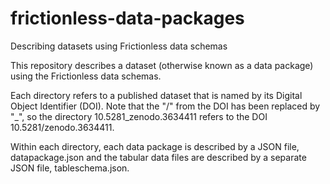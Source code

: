 # frictionless-data-packages
Describing datasets using Frictionless data schemas

This repository describes a dataset (otherwise known as a data package) using the Frictionless data schemas. 

Each directory refers to a published dataset that is named by its Digital Object Identifier (DOI). Note that the "/" from the DOI has been replaced by "_", so the directory 10.5281_zenodo.3634411 refers to the DOI 10.5281/zenodo.3634411.

Within each directory, each data package is described by a JSON file, datapackage.json and the tabular data files are described by a separate JSON file, tableschema.json.
